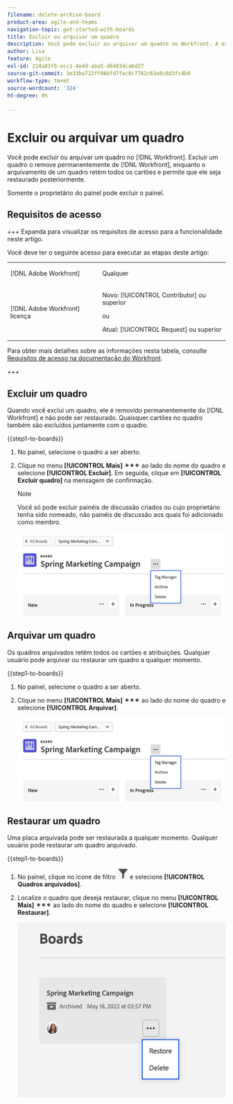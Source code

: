 ```yaml
---
filename: delete-archive-board
product-area: agile-and-teams
navigation-topic: get-started-with-boards
title: Excluir ou arquivar um quadro
description: Você pode excluir ou arquivar um quadro no Workfront. A exclusão de um quadro o remove permanentemente do Workfront, enquanto o arquivamento de um quadro retém todos os cartões e permite que ele seja restaurado posteriormente.
author: Lisa
feature: Agile
exl-id: 214a83f6-ecc1-4e4d-aba5-d6483dcabd27
source-git-commit: 3e33ba722ff066fd7fec8c7762c63e8c8d3fc4b8
workflow-type: tm+mt
source-wordcount: '324'
ht-degree: 0%

---
```


# Excluir ou arquivar um quadro

Você pode excluir ou arquivar um quadro no [!DNL Workfront]. Excluir um quadro o remove permanentemente de [!DNL Workfront], enquanto o arquivamento de um quadro retém todos os cartões e permite que ele seja restaurado posteriormente.

Somente o proprietário do painel pode excluir o painel.

## Requisitos de acesso

+++ Expanda para visualizar os requisitos de acesso para a funcionalidade neste artigo.

Você deve ter o seguinte acesso para executar as etapas deste artigo:

<table style="table-layout:auto"> 
 <col> 
 <col> 
 <tbody> 
  <tr> 
   <td role="rowheader">[!DNL Adobe Workfront]</td> 
   <td> <p>Qualquer</p> </td> 
  </tr> 
  <tr> 
   <td role="rowheader">[!DNL Adobe Workfront] licença</td> 
   <td> 
   <p>Novo: [!UICONTROL Contributor] ou superior</p> 
   <p>ou</p>
   <p>Atual: [!UICONTROL Request] ou superior</p>
   </td> 
  </tr> 
 </tbody> 
</table>

Para obter mais detalhes sobre as informações nesta tabela, consulte [Requisitos de acesso na documentação do Workfront](/help/quicksilver/administration-and-setup/add-users/access-levels-and-object-permissions/access-level-requirements-in-documentation.md).

+++

## Excluir um quadro

Quando você exclui um quadro, ele é removido permanentemente do [!DNL Workfront] e não pode ser restaurado. Quaisquer cartões no quadro também são excluídos juntamente com o quadro.

{{step1-to-boards}}

1. No painel, selecione o quadro a ser aberto.
1. Clique no menu **[!UICONTROL Mais]** ![[!UICONTROL Mais menu]](assets/more-icon-spectrum.png) ao lado do nome do quadro e selecione **[!UICONTROL Excluir]**. Em seguida, clique em **[!UICONTROL Excluir quadro]** na mensagem de confirmação.

   >[!NOTE]
   >
   >Você só pode excluir painéis de discussão criados ou cujo proprietário tenha sido nomeado, não painéis de discussão aos quais foi adicionado como membro.

   ![Menu Mais do Painel](assets/boards-board-more-menu.png)

## Arquivar um quadro

Os quadros arquivados retêm todos os cartões e atribuições. Qualquer usuário pode arquivar ou restaurar um quadro a qualquer momento.

{{step1-to-boards}}

1. No painel, selecione o quadro a ser aberto.
1. Clique no menu **[!UICONTROL Mais]** ![[!UICONTROL Mais menu]](assets/more-icon-spectrum.png) ao lado do nome do quadro e selecione **[!UICONTROL Arquivar]**.

   ![Menu Mais do Painel](assets/boards-board-more-menu.png)

## Restaurar um quadro

Uma placa arquivada pode ser restaurada a qualquer momento. Qualquer usuário pode restaurar um quadro arquivado.

{{step1-to-boards}}

1. No painel, clique no ícone de filtro ![Filtro](assets/filter-icon-spectrum-25x25.png) e selecione **[!UICONTROL Quadros arquivados]**.
1. Localize o quadro que deseja restaurar, clique no menu **[!UICONTROL Mais]** ![Mais menu](assets/more-icon-spectrum.png) ao lado do nome do quadro e selecione **[!UICONTROL Restaurar]**.

   ![Restaurar quadro](assets/boards-dashboard-restore.png)
